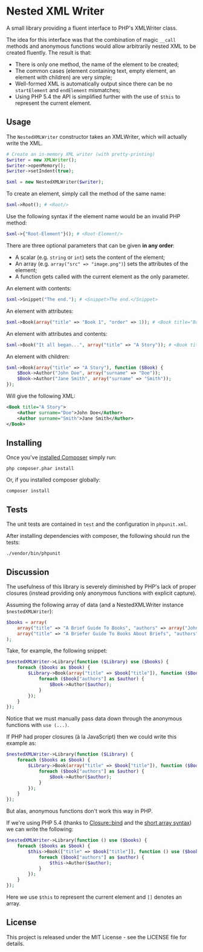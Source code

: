 # Nested XML Writer

A small library providing a fluent interface to PHP's XMLWriter class.

The idea for this interface was that the combination of magic `__call` methods and anonymous functions
would allow arbitrarily nested XML to be created fluently. The result is that:

- There is only one method, the name of the element to be created;
- The common cases (element containing text, empty element, an element with children) are very simple;
- Well-formed XML is automatically output since there can be no `startElement` and `endElement` mismatches;
- Using PHP 5.4 the API is simplified further with the use of `$this` to represent the current element.

## Usage

The `NestedXMLWriter` constructor takes an XMLWriter, which will actually write the XML.

```php
# Create an in-memory XML writer (with pretty-printing)
$writer = new XMLWriter();
$writer->openMemory();
$writer->setIndent(true);

$xml = new NestedXMLWriter($writer);
```

To create an element, simply call the method of the same name:

```php
$xml->Root(); # <Root/>
```

Use the following syntax if the element name would be an invalid PHP method:

```php
$xml->{"Root-Element"}(); # <Root-Element/>
```

There are three optional parameters that can be given **in any order**:

- A scalar (e.g. `string` or `int`) sets the content of the element;
- An array (e.g. `array("src" => "image.png")`) sets the attributes of the element;
- A function gets called with the current element as the only parameter.

An element with contents:

```php
$xml->Snippet("The end."); # <Snippet>The end.</Snippet>
```

An element with attributes:

```php
$xml->Book(array("title" => "Book 1", "order" => 1)); # <Book title="Book 1" order="1"/>
```

An element with attributes and contents:

```php
$xml->Book("It all began...", array("title" => "A Story")); # <Book title="A Story">It all began...</Book>
```

An element with children:

```php
$xml->Book(array("title" => "A Story"), function ($Book) {
    $Book->Author("John Doe", array("surname" => "Doe"));
    $Book->Author("Jane Smith", array("surname" => "Smith"));
});
```

Will give the following XML:

```xml
<Book title="A Story">
    <Author surname="Doe">John Doe</Author>
    <Author surname="Smith">Jane Smith</Author>
</Book>
```

## Installing

Once you've [installed Composer](http://getcomposer.org/doc/00-intro.md#installation-nix) simply run:

    php composer.phar install

Or, if you installed composer globally:

    composer install

## Tests

The unit tests are contained in `test` and the configuration in `phpunit.xml`.

After installing dependencies with composer, the following should run the tests:

    ./vendor/bin/phpunit

## Discussion

The usefulness of this library is severely diminished by PHP's lack of proper
closures (instead providing only anonymous functions with explicit capture).

Assuming the following array of data (and a NestedXMLWriter instance `$nestedXMLWriter`):

```php
$books = array(
    array("title" => "A Brief Guide To Books", "authors" => array("John Doe", "Alan A. Ableson")),
    array("title" => "A Briefer Guide To Books About Briefs", "authors" => array("John Boxer")),
);
```

Take, for example, the following snippet:

```php
$nestedXMLWriter->Library(function ($Library) use ($books) {
    foreach ($books as $book) {
        $Library->Book(array("title" => $book["title"]), function ($Book) use ($book) {
            foreach ($book["authors"] as $author) {
                $Book->Author($author);
            }
        });
    }
});
```

Notice that we must manually pass data down through the anonymous functions with `use (...)`.

If PHP had proper closures (à la JavaScript) then we could write this example as:

```php
$nestedXMLWriter->Library(function ($Library) {
    foreach ($books as $book) {
        $Library->Book(array("title" => $book["title"]), function ($Book) {
            foreach ($book["authors"] as $author) {
                $Book->Author($author);
            }
        });
    }
});
```

But alas, anonymous functions don't work this way in PHP.

If we're using PHP 5.4 (thanks to [Closure::bind](http://php.net/manual/en/closure.bind.php) and the [short array syntax](http://docs.php.net/manual/en/language.types.array.php#example-82)) we can write the following:

```php
$nestedXMLWriter->Library(function () use ($books) {
    foreach ($books as $book) {
        $this->Book(["title" => $book["title"]], function () use ($book) {
            foreach ($book["authors"] as $author) {
                $this->Author($author);
            }
        });
    }
});
```

Here we use `$this` to represent the current element and `[]` denotes an array.

## License

This project is released under the MIT License - see the LICENSE file for details.
